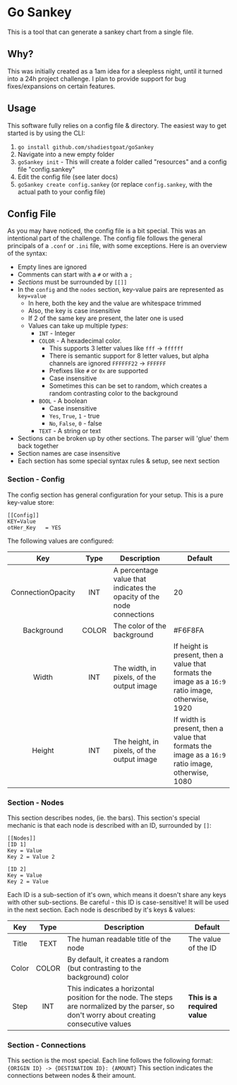# Go Sankey

This is a tool that can generate a sankey chart from a single file.

## Why?

This was initially created as a 1am idea for a sleepless night, until it turned into a 24h project challenge. I plan to provide support for bug fixes/expansions on certain features.

## Usage

This software fully relies on a config file & directory. The easiest way to get started is by using the CLI:

1. `go install github.com/shadiestgoat/goSankey`
2. Navigate into a new empty folder
3. `goSankey init` - This will create a folder called "resources" and a config file "config.sankey"
4. Edit the config file (see later docs)
5. `goSankey create config.sankey` (or replace `config.sankey`, with the actual path to your config file)

## Config File

As you may have noticed, the config file is a bit special. This was an intentional part of the challenge. The config file follows the general principals of a `.conf` or `.ini` file, with some exceptions. Here is an overview of the syntax:

- Empty lines are ignored
- Comments can start with a `#` or with a `;`
- *Sections* must be surrounded by `[[]]`
- In the `config` and the `nodes` section, key-value pairs are represented as `key=value`
  - In here, both the key and the value are whitespace trimmed
  - Also, the key is case insensitive
  - If 2 of the same key are present, the later one is used 
  - Values can take up multiple *types*:
    - `INT` - Integer
    - `COLOR` - A hexadecimal color.
      - This supports 3 letter values like `fff` -> `ffffff`
      - There is semantic support for 8 letter values, but alpha channels are ignored `FFFFFF22` -> `FFFFFF`
      - Prefixes like `#` or `0x` are supported
      - Case insensitive
      - Sometimes this can be set to random, which creates a random contrasting color to the background
    - `BOOL` - A boolean
      - Case insensitive
      - `Yes`, `True`, `1` - true
      - `No`, `False`, `0` - false
    - `TEXT` - A string or text
- Sections can be broken up by other sections. The parser will 'glue' them back together
- Section names are case insensitive
- Each section has some special syntax rules & setup, see next section

### Section - Config
The config section has general configuration for your setup. This is a pure key-value store:

```
[[Config]]
KEY=Value
otHer_Key   = YES
```

The following values are configured:

| Key | Type | Description | Default |
|:---:|:----:|-------------|---------|
| ConnectionOpacity | INT | A percentage value that indicates the opacity of the node connections | 20 |
| Background | COLOR | The color of the background | #F6F8FA |
| Width | INT | The width, in pixels, of the output image | If height is present, then a value that formats the image as a `16:9` ratio image, otherwise, 1920 |
| Height | INT | The height, in pixels, of the output image | If width is present, then a value that formats the image as a `16:9` ratio image, otherwise, 1080 |

### Section - Nodes
This section describes nodes, (ie. the bars). This section's special mechanic is that each node is described with an ID, surrounded by `[]`:

```
[[Nodes]]
[ID 1]
Key = Value
Key 2 = Value 2

[ID 2]
Key = Value
Key 2 = Value
```

Each ID is a sub-section of it's own, which means it doesn't share any keys with other sub-sections. Be careful - this ID is case-sensitive! It will be used in the next section. Each node is described by it's keys & values:

| Key | Type | Description | Default |
|:---:|:----:|-------------|---------|
| Title | TEXT | The human readable title of the node | The value of the ID |
| Color | COLOR | By default, it creates a random (but contrasting to the background) color |
| Step | INT | This indicates a horizontal position for the node. The steps are normalized by the parser, so don't worry about creating consecutive values | **This is a required value** |

### Section - Connections
This section is the most special. Each line follows the following format:
`{ORIGIN ID} -> {DESTINATION ID}: {AMOUNT}`
This section indicates the connections between nodes & their amount.